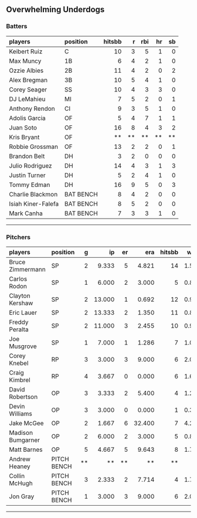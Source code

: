 ## Overwhelming Underdogs

### Batters

 
|players            |position  | hitsbb|  r| rbi| hr| sb| 
|:------------------|:---------|------:|--:|---:|--:|--:| 
|Keibert Ruiz       |C         |     10|  3|   5|  1|  0| 
|Max Muncy          |1B        |      6|  4|   2|  1|  0| 
|Ozzie Albies       |2B        |     11|  4|   2|  0|  2| 
|Alex Bregman       |3B        |     10|  5|   4|  1|  0| 
|Corey Seager       |SS        |     10|  4|   3|  3|  0| 
|DJ LeMahieu        |MI        |      7|  5|   2|  0|  1| 
|Anthony Rendon     |CI        |      9|  3|   5|  1|  0| 
|Adolis Garcia      |OF        |      5|  4|   7|  1|  1| 
|Juan Soto          |OF        |     16|  8|   4|  3|  2| 
|Kris Bryant        |OF        |     **| **|  **| **| **| 
|Robbie Grossman    |OF        |     13|  2|   2|  0|  1| 
|Brandon Belt       |DH        |      3|  2|   0|  0|  0| 
|Julio Rodriguez    |DH        |     14|  4|   3|  1|  3| 
|Justin Turner      |DH        |      5|  2|   4|  1|  0| 
|Tommy Edman        |DH        |     16|  9|   5|  0|  3| 
|Charlie Blackmon   |BAT BENCH |      8|  4|   2|  0|  0| 
|Isiah Kiner-Falefa |BAT BENCH |      8|  5|   2|  0|  0| 
|Mark Canha         |BAT BENCH |      7|  3|   3|  1|  0| 


* * *

### Pitchers

 
|players           |position    |  g|     ip| er|    era| hitsbb|  whip| so|  w| sv| 
|:-----------------|:-----------|--:|------:|--:|------:|------:|-----:|--:|--:|--:| 
|Bruce Zimmermann  |SP          |  2|  9.333|  5|  4.821|     14| 1.500|  9|  0|  0| 
|Carlos Rodon      |SP          |  1|  6.000|  2|  3.000|      5| 0.833|  3|  0|  0| 
|Clayton Kershaw   |SP          |  2| 13.000|  1|  0.692|     12| 0.923|  9|  1|  0| 
|Eric Lauer        |SP          |  2| 13.333|  2|  1.350|     11| 0.825| 19|  2|  0| 
|Freddy Peralta    |SP          |  2| 11.000|  3|  2.455|     10| 0.909| 14|  1|  0| 
|Joe Musgrove      |SP          |  1|  7.000|  1|  1.286|      7| 1.000|  8|  1|  0| 
|Corey Knebel      |RP          |  3|  3.000|  3|  9.000|      6| 2.000|  3|  0|  1| 
|Craig Kimbrel     |RP          |  4|  3.667|  0|  0.000|      6| 1.636|  3|  0|  2| 
|David Robertson   |OP          |  3|  3.333|  2|  5.400|      4| 1.200|  6|  0|  1| 
|Devin Williams    |OP          |  3|  3.000|  0|  0.000|      1| 0.333|  5|  0|  2| 
|Jake McGee        |OP          |  2|  1.667|  6| 32.400|      7| 4.200|  1|  0|  0| 
|Madison Bumgarner |OP          |  2|  6.000|  2|  3.000|      5| 0.833|  2|  1|  0| 
|Matt Barnes       |OP          |  5|  4.667|  5|  9.643|      8| 1.714|  4|  0|  0| 
|Andrew Heaney     |PITCH BENCH | **|     **| **|     **|     **|    **| **| **| **| 
|Collin McHugh     |PITCH BENCH |  3|  2.333|  2|  7.714|      4| 1.714|  3|  0|  0| 
|Jon Gray          |PITCH BENCH |  1|  3.000|  3|  9.000|      6| 2.000|  3|  0|  0| 


* * *



